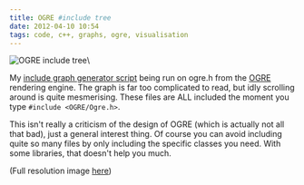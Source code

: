 ```yaml
---
title: OGRE #include tree
date: 2012-04-10 10:54
tags: code, c++, graphs, ogre, visualisation
---
```


![OGRE include tree](http://files.dpwright.com/ogre-includes.png)\ 

My [include graph generator script][1] being run on ogre.h from the [OGRE][2]
rendering engine.  The graph is far too complicated to read, but idly scrolling
around is quite mesmerising.  These files are ALL included the moment you type
`#include <OGRE/Ogre.h>`.

This isn't really a criticism of the design of OGRE (which is actually not all
that bad), just a general interest thing.  Of course you can avoid including
quite so many files by only including the specific classes you need.  With some
libraries, that doesn't help you much.

(Full resolution image [here][3])

[1]: https://github.com/vitei/generate-include-graph.rb
[2]: http://www.ogre3d.org/
[3]: http://files.dpwright.com/ogre-includes.png
